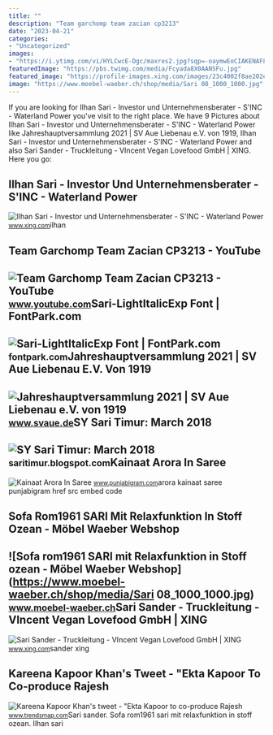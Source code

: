 ```yaml
---
title: ""
description: "Team garchomp team zacian cp3213"
date: "2023-04-21"
categories:
- "Uncategorized"
images:
- "https://i.ytimg.com/vi/HYLCwcE-Dgc/maxres2.jpg?sqp=-oaymwEoCIAKENAF8quKqQMcGADwAQH4AYwCgALgA4oCDAgAEAEYRSBHKGUwDw==&amp;rs=AOn4CLC_ulBvmvqa2cf2uT56Qfk3FCYaDA"
featuredImage: "https://pbs.twimg.com/media/Fcyada8X0AANSFu.jpg"
featured_image: "https://profile-images.xing.com/images/23c4002f8ae202e76ec319be68445be7-2/ilhan-sari.1024x1024.jpg"
image: "https://www.moebel-waeber.ch/shop/media/Sari 08_1000_1000.jpg"
---
```


If you are looking for Ilhan Sari - Investor und Unternehmensberater - S'INC - Waterland Power you've visit to the right place. We have 9 Pictures about Ilhan Sari - Investor und Unternehmensberater - S'INC - Waterland Power like Jahreshauptversammlung 2021 | SV Aue Liebenau e.V. von 1919, Ilhan Sari - Investor und Unternehmensberater - S'INC - Waterland Power and also Sari Sander - Truckleitung - VIncent Vegan Lovefood GmbH | XING. Here you go:

Ilhan Sari - Investor Und Unternehmensberater - S'INC - Waterland Power
-----------------------------------------------------------------------

 ![Ilhan Sari - Investor und Unternehmensberater - S'INC - Waterland Power](https://profile-images.xing.com/images/23c4002f8ae202e76ec319be68445be7-2/ilhan-sari.1024x1024.jpg) <small>www.xing.com</small>ilhan

Team Garchomp Team Zacian CP3213 - YouTube
------------------------------------------

 ![Team Garchomp Team Zacian CP3213 - YouTube](https://i.ytimg.com/vi/HYLCwcE-Dgc/maxres2.jpg?sqp=-oaymwEoCIAKENAF8quKqQMcGADwAQH4AYwCgALgA4oCDAgAEAEYRSBHKGUwDw==&rs=AOn4CLC_ulBvmvqa2cf2uT56Qfk3FCYaDA) <small>www.youtube.com</small>Sari-LightItalicExp Font | FontPark.com
---------------------------------------

 ![Sari-LightItalicExp Font | FontPark.com](https://fontpark.com/images/fonts/s/thumb/sari-lightitalicexp-ad6c62bdc2883008c93fa44151906796-thumb.png) <small>fontpark.com</small>Jahreshauptversammlung 2021 | SV Aue Liebenau E.V. Von 1919
-----------------------------------------------------------

 ![Jahreshauptversammlung 2021 | SV Aue Liebenau e.V. von 1919](http://www.svaue.de/medien/bilder/img_20210924_wa0006.jpg?20210929163835) <small>www.svaue.de</small>SY Sari Timur: March 2018
-------------------------

 ![SY Sari Timur: March 2018](https://2.bp.blogspot.com/-G7tqqfU4R50/Wrkw8g3NcpI/AAAAAAAACkE/ysdMdLY12uIDbnyRY0fD81Ul9U076NTqACLcBGAs/s1600/IMG_1900.jpg) <small>saritimur.blogspot.com</small>Kainaat Arora In Saree
----------------------

 ![Kainaat Arora In Saree](http://www.punjabigram.com/wp-content/uploads/2016/07/Kainaat-Arora-In-Saree-0942.jpg) <small>www.punjabigram.com</small>arora kainaat saree punjabigram href src embed code

Sofa Rom1961 SARI Mit Relaxfunktion In Stoff Ozean - Möbel Waeber Webshop
-------------------------------------------------------------------------

 ![Sofa rom1961 SARI mit Relaxfunktion in Stoff ozean - Möbel Waeber Webshop](https://www.moebel-waeber.ch/shop/media/Sari 08_1000_1000.jpg) <small>www.moebel-waeber.ch</small>Sari Sander - Truckleitung - VIncent Vegan Lovefood GmbH | XING
---------------------------------------------------------------

 ![Sari Sander - Truckleitung - VIncent Vegan Lovefood GmbH | XING](https://profile-images.xing.com/images/7800c41f5d920542c0692191a9263d76-1/sari-sander.1024x1024.jpg) <small>www.xing.com</small>sander xing

Kareena Kapoor Khan's Tweet - "Ekta Kapoor To Co-produce Rajesh
---------------------------------------------------------------

 ![Kareena Kapoor Khan's tweet - "Ekta Kapoor to co-produce Rajesh](https://pbs.twimg.com/media/Fcyada8X0AANSFu.jpg) <small>www.trendsmap.com</small>Sari sander. Sofa rom1961 sari mit relaxfunktion in stoff ozean. Ilhan sari
